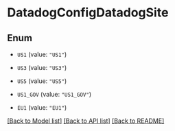# DatadogConfigDatadogSite

## Enum


* `US1` (value: `"US1"`)

* `US3` (value: `"US3"`)

* `US5` (value: `"US5"`)

* `US1_GOV` (value: `"US1_GOV"`)

* `EU1` (value: `"EU1"`)


[[Back to Model list]](../README.md#documentation-for-models) [[Back to API list]](../README.md#documentation-for-api-endpoints) [[Back to README]](../README.md)


